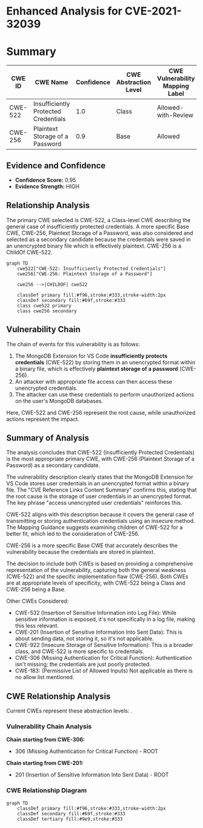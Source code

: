 # Enhanced Analysis for CVE-2021-32039

# Summary
| CWE ID | CWE Name | Confidence | CWE Abstraction Level | CWE Vulnerability Mapping Label | CWE-Vulnerability Mapping Notes |
|---|---|---|---|---|---|
| CWE-522 | Insufficiently Protected Credentials | 1.0 | Class | Allowed-with-Review | Primary CWE |
| CWE-256 | Plaintext Storage of a Password | 0.9 | Base | Allowed | Secondary Candidate |

## Evidence and Confidence

*   **Confidence Score:** 0.95
*   **Evidence Strength:** HIGH

## Relationship Analysis
The primary CWE selected is CWE-522, a Class-level CWE describing the general case of insufficiently protected credentials. A more specific Base CWE, CWE-256, Plaintext Storage of a Password, was also considered and selected as a secondary candidate because the credentials were saved in an unencrypted binary file which is effectively plaintext. CWE-256 is a ChildOf CWE-522.

```mermaid
graph TD
    cwe522["CWE-522: Insufficiently Protected Credentials"]
    cwe256["CWE-256: Plaintext Storage of a Password"]
    
    cwe256 -->|CHILDOF| cwe522
    
    classDef primary fill:#f96,stroke:#333,stroke-width:2px
    classDef secondary fill:#69f,stroke:#333
    class cwe522 primary
    class cwe256 secondary
```

## Vulnerability Chain
The chain of events for this vulnerability is as follows:
1.  The MongoDB Extension for VS Code **insufficiently protects credentials** (CWE-522) by storing them in an unencrypted format within a binary file, which is effectively **plaintext storage of a password** (CWE-256).
2.  An attacker with appropriate file access can then access these unencrypted credentials.
3.  The attacker can use these credentials to perform unauthorized actions on the user's MongoDB databases.

Here, CWE-522 and CWE-256 represent the root cause, while unauthorized actions represent the impact.

## Summary of Analysis
The analysis concludes that CWE-522 (Insufficiently Protected Credentials) is the most appropriate primary CWE, with CWE-256 (Plaintext Storage of a Password) as a secondary candidate.

The vulnerability description clearly states that the MongoDB Extension for VS Code stores user credentials in an unencrypted format within a binary file. The "CVE Reference Links Content Summary" confirms this, stating that the root cause is the storage of user credentials in an unencrypted format. The key phrase "access unencrypted user credentials" reinforces this.

CWE-522 aligns with this description because it covers the general case of transmitting or storing authentication credentials using an insecure method. The Mapping Guidance suggests examining children of CWE-522 for a better fit, which led to the consideration of CWE-256.

CWE-256 is a more specific Base CWE that accurately describes the vulnerability because the credentials are stored in plaintext.

The decision to include both CWEs is based on providing a comprehensive representation of the vulnerability, capturing both the general weakness (CWE-522) and the specific implementation flaw (CWE-256). Both CWEs are at appropriate levels of specificity, with CWE-522 being a Class and CWE-256 being a Base.

Other CWEs Considered:

*   CWE-532 (Insertion of Sensitive Information into Log File): While sensitive information is exposed, it's not specifically in a log file, making this less relevant.
*   CWE-201 (Insertion of Sensitive Information Into Sent Data): This is about sending data, not storing it, so it's not applicable.
*   CWE-922 (Insecure Storage of Sensitive Information): This is a broader class, and CWE-522 is more specific to credentials.
*   CWE-306 (Missing Authentication for Critical Function): Authentication isn't missing; the credentials are just poorly protected.
* CWE-183: (Permissive List of Allowed Inputs) Not applicable as there is no allow list mentioned.


## CWE Relationship Analysis

Current CWEs represent these abstraction levels: .


### Vulnerability Chain Analysis

**Chain starting from CWE-306:**
- 306 (Missing Authentication for Critical Function) - ROOT


**Chain starting from CWE-201:**
- 201 (Insertion of Sensitive Information Into Sent Data) - ROOT



### CWE Relationship Diagram

```mermaid
graph TD
    classDef primary fill:#f96,stroke:#333,stroke-width:2px
    classDef secondary fill:#69f,stroke:#333
    classDef tertiary fill:#9e9,stroke:#333
```